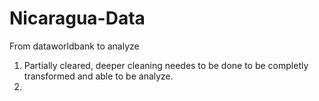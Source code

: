 # Nicaragua-Data
From dataworldbank to analyze 

1. Partially cleared, deeper cleaning needes to be done to be completly transformed and able to be analyze.
2. 
